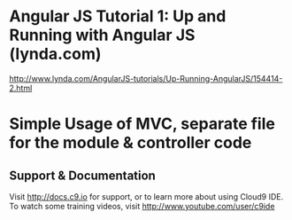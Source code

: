 
# Angular JS Tutorial 1: Up and Running with Angular JS (lynda.com)
http://www.lynda.com/AngularJS-tutorials/Up-Running-AngularJS/154414-2.html

# Simple Usage of MVC, separate file for the module & controller code

## Support & Documentation

Visit http://docs.c9.io for support, or to learn more about using Cloud9 IDE. 
To watch some training videos, visit http://www.youtube.com/user/c9ide
